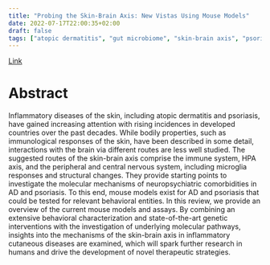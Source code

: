 ```yaml
---
title: "Probing the Skin-Brain Axis: New Vistas Using Mouse Models"
date: 2022-07-17T22:00:35+02:00
draft: false
tags: ["atopic dermatitis", "gut microbiome", "skin-brain axis", "psoriasis"]
---
```


[Link](https://pubmed.ncbi.nlm.nih.gov/35806489/)

# Abstract

Inflammatory diseases of the skin, including atopic dermatitis and psoriasis, have gained increasing attention with rising incidences in developed countries over the past decades. While bodily properties, such as immunological responses of the skin, have been described in some detail, interactions with the brain via different routes are less well studied. The suggested routes of the skin-brain axis comprise the immune system, HPA axis, and the peripheral and central nervous system, including microglia responses and structural changes. They provide starting points to investigate the molecular mechanisms of neuropsychiatric comorbidities in AD and psoriasis. To this end, mouse models exist for AD and psoriasis that could be tested for relevant behavioral entities. In this review, we provide an overview of the current mouse models and assays. By combining an extensive behavioral characterization and state-of-the-art genetic interventions with the investigation of underlying molecular pathways, insights into the mechanisms of the skin-brain axis in inflammatory cutaneous diseases are examined, which will spark further research in humans and drive the development of novel therapeutic strategies. 